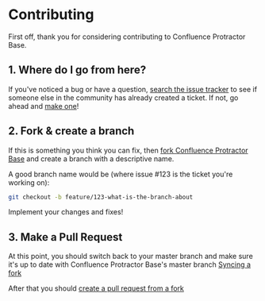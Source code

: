 # Contributing
 
First off, thank you for considering contributing to Confluence Protractor Base.
 
## 1. Where do I go from here?
 
If you've noticed a bug or have a question,
[search the issue tracker](https://github.com/seibert-media/confluence-protractor-base/issues?q=something)
to see if someone else in the community has already created a ticket.
If not, go ahead and [make one](https://github.com/seibert-media/confluence-protractor-base/issues/new)!
 
## 2. Fork & create a branch
 
If this is something you think you can fix, then
[fork Confluence Protractor Base](https://help.github.com/articles/fork-a-repo)
and create a branch with a descriptive name.
 
A good branch name would be (where issue #123 is the ticket you're working on):
 
```sh
git checkout -b feature/123-what-is-the-branch-about
```
 
Implement your changes and fixes!
 
## 3. Make a Pull Request
 
At this point, you should switch back to your master branch and make sure it's
up to date with Confluence Protractor Base's master branch [Syncing a fork](https://help.github.com/articles/syncing-a-fork/)
 
 
After that you should [create a pull request from a fork](https://help.github.com/articles/creating-a-pull-request-from-a-fork/)

